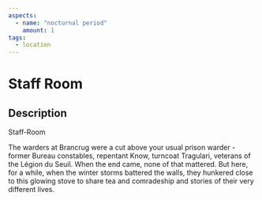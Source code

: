 ```yaml
---
aspects: 
  - name: "nocturnal period"
    amount: 1
tags:
  - location
---
```


# Staff Room

## Description
Staff-Room

The warders at Brancrug were a cut above your usual prison warder - former Bureau constables, repentant Know, turncoat Tragulari, veterans of the Légion du Seuil. When the end came, none of that mattered. But here, for a while, when the winter storms battered the walls, they hunkered close to this glowing stove to share tea and comradeship and stories of their very different lives.
